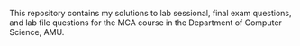 This repository contains my solutions to lab sessional, final exam questions, and lab file questions for the MCA course in the Department of Computer Science, AMU. 
